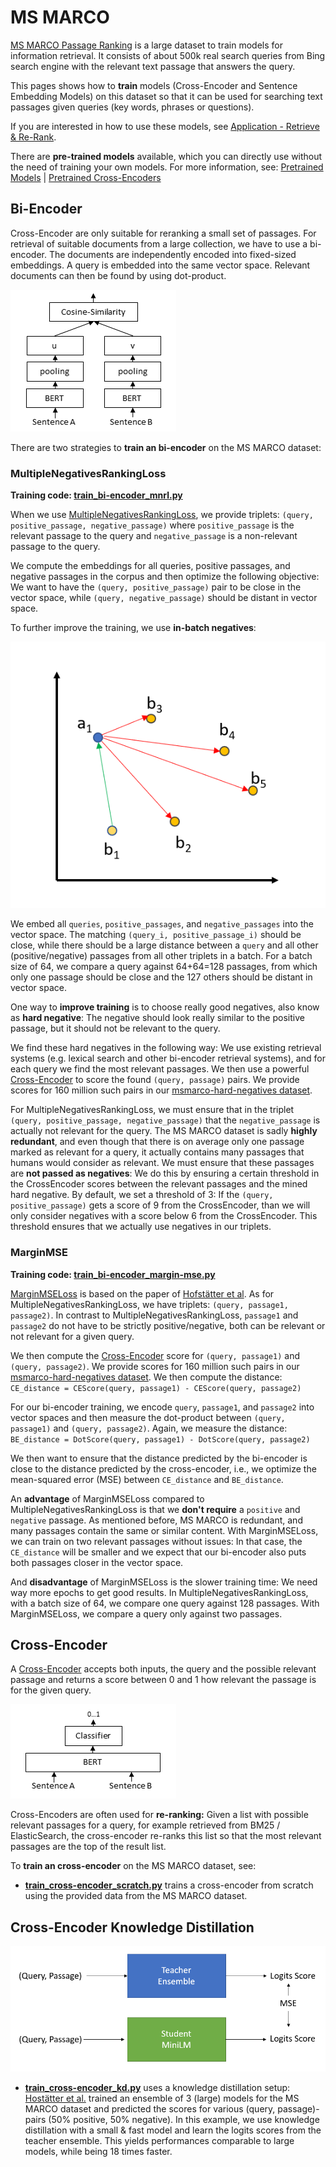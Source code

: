 # MS MARCO
[MS MARCO Passage Ranking](https://github.com/microsoft/MSMARCO-Passage-Ranking) is a large dataset to train models for information retrieval. It consists of about 500k real search queries from Bing search engine with the relevant text passage that answers the query.

This pages shows how to **train** models (Cross-Encoder and Sentence Embedding Models) on this dataset so that it can be used for searching text passages given queries (key words, phrases or questions).

If you are interested in how to use these models, see [Application - Retrieve & Re-Rank](../../applications/retrieve_rerank/README.md).

There are **pre-trained models** available, which you can directly use without the need of training your own models. For more information, see: [Pretrained Models](https://www.sbert.net/docs/pretrained_models.html) | [Pretrained Cross-Encoders](https://www.sbert.net/docs/pretrained_cross-encoders.html)



## Bi-Encoder

Cross-Encoder are only suitable for reranking a small set of passages. For retrieval of suitable documents from a large collection, we have to use a bi-encoder. The documents are independently encoded into fixed-sized embeddings. A query is embedded into the same vector space. Relevant documents can then be found by using dot-product.

![BiEncoder](https://raw.githubusercontent.com/UKPLab/sentence-transformers/master/docs/img/BiEncoder.png)


There are two strategies to **train an bi-encoder** on the MS MARCO dataset:

### MultipleNegativesRankingLoss
 **Training code: [train_bi-encoder_mnrl.py](train_bi-encoder_mnrl.py)**

When we use [MultipleNegativesRankingLoss](https://www.sbert.net/docs/package_reference/losses.html#multiplenegativesrankingloss), we provide triplets: ``(query, positive_passage, negative_passage)`` where `positive_passage` is the relevant passage to the query and `negative_passage` is a non-relevant passage to the query.

We compute the embeddings for all queries, positive passages, and negative passages in the corpus and then optimize the following objective: We want to have the `(query, positive_passage)` pair to be close in the vector space, while `(query, negative_passage)` should be distant in vector space.

To further improve the training, we use **in-batch negatives**: 

![MultipleNegativesRankingLoss](https://raw.githubusercontent.com/UKPLab/sentence-transformers/master/docs/img/MultipleNegativeRankingLoss.png)

We embed all `queries`, `positive_passages`, and `negative_passages` into the vector space. The matching `(query_i, positive_passage_i)` should be close, while there should be a large distance between a `query` and all other (positive/negative) passages from all other triplets in a batch. For a batch size of 64, we compare a query against 64+64=128 passages, from which only one passage should be close and the 127 others should be distant in vector space.

One way to **improve training** is to choose really good negatives, also know as **hard negative**: The negative should look really similar to the positive passage, but it should not be relevant to the query.

We find these hard negatives in the following way: We use existing retrieval systems (e.g. lexical search and other bi-encoder retrieval systems), and for each query we find the most relevant passages. We then use a powerful [Cross-Encoder](../../applications/cross-encoder/README.md) to score the found `(query, passage)` pairs. We provide scores for 160 million such pairs in our [msmarco-hard-negatives dataset](https://huggingface.co/datasets/sentence-transformers/msmarco-hard-negatives).

For MultipleNegativesRankingLoss, we must ensure that in the triplet `(query, positive_passage, negative_passage)` that the `negative_passage` is actually not relevant for the query. The MS MARCO dataset is sadly **highly redundant**, and even though that there is on average only one passage marked as relevant for a query, it actually contains many passages that humans would consider as relevant. We must ensure that these passages are **not passed as negatives**: We do this by ensuring a certain threshold in the CrossEncoder scores between the relevant passages and the mined hard negative. By default, we set a threshold of 3: If the `(query, positive_passage)` gets a score of 9 from the CrossEncoder, than we will only consider negatives with a score below 6 from the CrossEncoder. This threshold ensures that we actually use negatives in our triplets.


### MarginMSE
**Training code: [train_bi-encoder_margin-mse.py](train_bi-encoder_margin-mse.py)**

[MarginMSELoss](https://www.sbert.net/docs/package_reference/losses.html#marginmseloss) is based on the paper of [Hofstätter et al](https://arxiv.org/abs/2010.02666). As for MultipleNegativesRankingLoss, we have triplets: `(query, passage1, passage2)`. In contrast to MultipleNegativesRankingLoss, `passage1` and `passage2` do not have to be strictly positive/negative, both can be relevant or not relevant for a given query.  

We then compute the [Cross-Encoder](../../applications/cross-encoder/README.md) score for `(query, passage1)` and `(query, passage2)`. We provide scores for 160 million such pairs in our [msmarco-hard-negatives dataset](https://huggingface.co/datasets/sentence-transformers/msmarco-hard-negatives). We then compute the distance: `CE_distance = CEScore(query, passage1) - CEScore(query, passage2)` 

For our bi-encoder training, we encode `query`, `passage1`, and `passage2` into vector spaces and then measure the dot-product between  `(query, passage1)` and `(query, passage2)`. Again, we measure the distance: `BE_distance = DotScore(query, passage1) - DotScore(query, passage2)` 

We then want to ensure that the distance predicted by the bi-encoder is close to the distance predicted by the cross-encoder, i.e., we optimize the mean-squared error (MSE) between `CE_distance` and `BE_distance`.

An **advantage** of MarginMSELoss compared to MultipleNegativesRankingLoss is that we **don't require** a `positive` and `negative` passage. As mentioned before, MS MARCO is redundant, and many passages contain the same or similar content. With MarginMSELoss, we can train on two relevant passages without issues: In that case, the `CE_distance` will be smaller and we expect that our bi-encoder also puts both passages closer in the vector space.

And **disadvantage** of MarginMSELoss is the slower training time: We need way more epochs to get good results. In MultipleNegativesRankingLoss, with a batch size of 64, we compare one query against 128 passages. With MarginMSELoss, we compare a query only against two passages.

## Cross-Encoder
A [Cross-Encoder](https://www.sbert.net/examples/applications/cross-encoder/README.html) accepts both inputs, the query and the possible relevant passage and returns a score between 0 and 1 how relevant the passage is for the given query.

![CrossEncoder](https://raw.githubusercontent.com/UKPLab/sentence-transformers/master/docs/img/CrossEncoder.png)

Cross-Encoders are often used for **re-ranking:** Given a list with possible relevant passages for a query, for example retrieved from BM25 / ElasticSearch, the cross-encoder re-ranks this list so that the most relevant passages are the top of the result list. 

To **train an cross-encoder** on the MS MARCO dataset, see: 
- **[train_cross-encoder_scratch.py](train_cross-encoder_scratch.py)** trains a cross-encoder from scratch using the provided data from the MS MARCO dataset.
  
## Cross-Encoder Knowledge Distillation
![](https://github.com/UKPLab/sentence-transformers/raw/master/docs/img/msmarco-training-ce-distillation.png)
- **[train_cross-encoder_kd.py](train_cross-encoder_kd.py)** uses a knowledge distillation setup: [Hostätter et al.](https://arxiv.org/abs/2010.02666) trained an ensemble of 3 (large) models for the MS MARCO dataset and predicted the scores for various (query, passage)-pairs (50% positive, 50% negative). In this example, we use knowledge distillation with a small & fast model and learn the logits scores from the teacher ensemble. This yields performances comparable to  large models, while being 18 times faster.